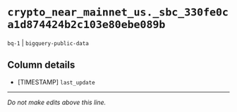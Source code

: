 # `crypto_near_mainnet_us._sbc_330fe0ca1d874424b2c103e80ebe089b`
`bq-1` | `bigquery-public-data`

## Column details
* [TIMESTAMP] `last_update`

-------------------------------------------------------------------------------
*Do not make edits above this line.*
